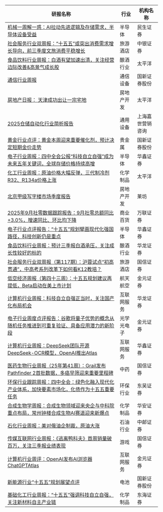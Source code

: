 | 研报名称 | 行业 | 机构名称 |
|------|----------|--------------|
| [机械一周解一惑：AI拉动先进逻辑及存储需求，半导体设备受益](https://pdf.dfcfw.com/pdf/H3_AP202510271770189349_1.pdf?1761636833000.pdf) | 半导体 | 民生证券| 
| [社会服务行业双周报：“十五五”或突出消费需求增长导向，前三季度文旅消费平稳增长](https://pdf.dfcfw.com/pdf/H3_AP202510281770413821_1.pdf?1761638414000.pdf) | 旅游酒店 | 中银证券| 
| [食品饮料行业周报：白酒有望加速出清，关注经营边际改善&高景气成长股](https://pdf.dfcfw.com/pdf/H3_AP202510281770420830_1.pdf?1761638823000.pdf) | 酿酒行业 | 太平洋| 
| [通信行业周报](https://pdf.dfcfw.com/pdf/H3_AP202510281770422030_1.pdf?1761639198000.pdf) | 通信设备 | 国新证券股份| 
| [房地产日报： 天津成功出让一宗宅地](https://pdf.dfcfw.com/pdf/H3_AP202510281770422032_1.pdf?1761638920000.pdf) | 房地产开发 | 太平洋| 
| [2025仓储自动化行业简析报告](https://pdf.dfcfw.com/pdf/H3_AP202510281770423649_1.pdf?1761640875000.pdf) | 通用设备 | 上海嘉世营销咨询| 
| [黄金行业点评：黄金本周迎来重要催化剂，预计决定短期金价走势](https://pdf.dfcfw.com/pdf/H3_AP202510281770422033_1.pdf?1761638988000.pdf) | 贵金属 | 国新证券股份| 
| [电子行业周报：四中全会公报“科技自立自强”成为未来五年关键词，全球存储价格持续高增](https://pdf.dfcfw.com/pdf/H3_AP202510281770427901_1.pdf?1761639742000.pdf) | 半导体 | 华鑫证券| 
| [化工行业周报：原油价格大幅反弹，三代制冷剂R32、R134a价格上涨](https://pdf.dfcfw.com/pdf/H3_AP202510281770422018_1.pdf?1761638920000.pdf) | 化学制品 | 太平洋| 
| [北京甲级写字楼市场季度报告](https://pdf.dfcfw.com/pdf/H3_AP202510281770424547_1.pdf?1761641390000.pdf) | 房地产开发 | 莱坊| 
| [2025年9月社零数据跟踪报告：9月社零总额同比+3.0%，增速同比、环比均下降](https://pdf.dfcfw.com/pdf/H3_AP202510281770432270_1.pdf?1761640546000.pdf) | 商业百货 | 万联证券| 
| [电子行业点评报告：“十五五”规划擘画现代化强国路径，科技创新仍是重点](https://pdf.dfcfw.com/pdf/H3_AP202510281770427920_1.pdf?1761639923000.pdf) | 半导体 | 华鑫证券| 
| [食品饮料行业周报：预计三季报白酒承压，关注成长性较好的标的](https://pdf.dfcfw.com/pdf/H3_AP202510281770481176_1.pdf?1761645070000.pdf) | 酿酒行业 | 华龙证券| 
| [社会服务行业双周报（第117期）：沪蓉试点“初高贯通”，中高考系列改革下如何看K12教培？](https://pdf.dfcfw.com/pdf/H3_AP202510281770451712_1.pdf?1761642927000.pdf) | 旅游酒店 | 国信证券| 
| [低空经济周报（第四十三周）：十五五规划建议再提低，Beta启动在美上市计划](https://pdf.dfcfw.com/pdf/H3_AP202510281770481243_1.pdf?1761645543000.pdf) | 航天航空 | 金元证券| 
| [计算机行业周报：科技自立自强正当时，关注国产化布局机会](https://pdf.dfcfw.com/pdf/H3_AP202510281770481169_1.pdf?1761644978000.pdf) | 互联网服务 | 华龙证券| 
| [电子行业周度点评报告：谷歌将量子优势的概念从随机任务推进到可重复验证、具备应用潜力的新阶段](https://pdf.dfcfw.com/pdf/H3_AP202510281770481248_1.pdf?1761645438000.pdf) | 光学光电子 | 金元证券| 
| [计算机行业周报：DeepSeek团队开源DeepSeek-OCR模型，OpenAI推出Atlas](https://pdf.dfcfw.com/pdf/H3_AP202510281770427922_1.pdf?1761639845000.pdf) | 互联网服务 | 华鑫证券| 
| [医药生物行业周报（25年第41周）：Grail发布Pathfinder 2首批数据，多癌早筛迎来重要里程碑](https://pdf.dfcfw.com/pdf/H3_AP202510281770489393_1.pdf?1761646391000.pdf) | 中药 | 国信证券| 
| [环保行业跟踪周报：四中全会：绿色化融入现代化产业体系，加快要素市场化，化债作为十五五重要任务](https://pdf.dfcfw.com/pdf/H3_AP202510281770489403_1.pdf?1761646502000.pdf) | 环保行业 | 东吴证券| 
| [合成生物学周报：合成生物领域迎来央企与中科院重点布局，常州钟楼合成生物AI赛道迎来新爆点](https://pdf.dfcfw.com/pdf/H3_AP202510281770498378_1.pdf?1761647763000.pdf) | 化学制品 | 华安证券| 
| [石化行业周报：美对俄油企制裁，原油大涨](https://pdf.dfcfw.com/pdf/H3_AP202510281770526989_1.pdf?1761651717000.pdf) | 石油行业 | 中邮证券| 
| [传媒互联网行业周报：《逃离鸭科夫》首周销量破百万，关注三季报业绩表现](https://pdf.dfcfw.com/pdf/H3_AP202510281770507464_1.pdf?1761648570000.pdf) | 游戏 | 国信证券| 
| [计算机行业周评：OpenAI发布AI浏览器ChatGPTAtlas](https://pdf.dfcfw.com/pdf/H3_AP202510281770481250_1.pdf?1761645438000.pdf) | 互联网服务 | 金元证券| 
| [新能源行业“十五五”规划展望点评](https://pdf.dfcfw.com/pdf/H3_AP202510281770527050_1.pdf?1761651991000.pdf) | 电池 | 国新证券股份| 
| [基础化工行业周报：“十五五”强调科技自立自强，关注新材料自主产业链](https://pdf.dfcfw.com/pdf/H3_AP202510281770228695_1.pdf?1761612350000.pdf) | 化学制品 | 东海证券| 
